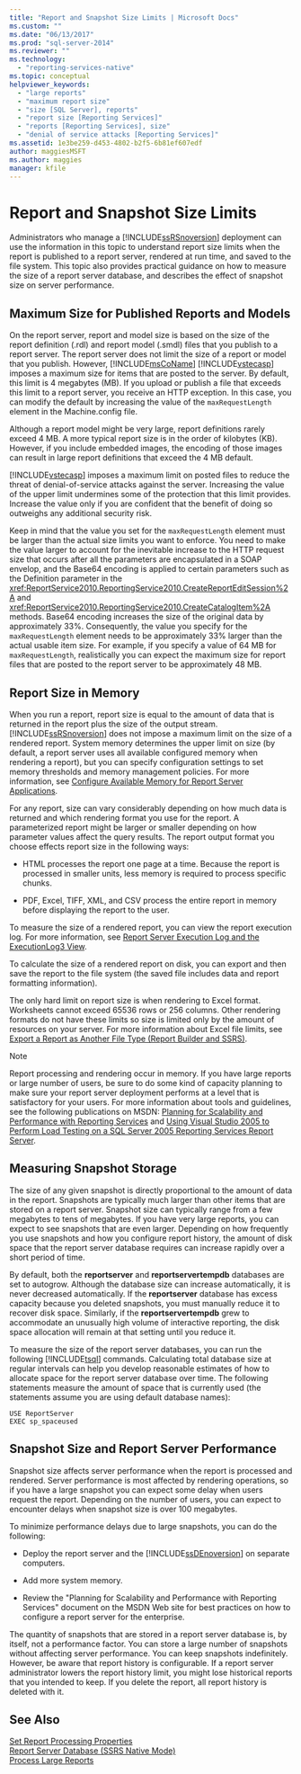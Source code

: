 ```yaml
---
title: "Report and Snapshot Size Limits | Microsoft Docs"
ms.custom: ""
ms.date: "06/13/2017"
ms.prod: "sql-server-2014"
ms.reviewer: ""
ms.technology: 
  - "reporting-services-native"
ms.topic: conceptual
helpviewer_keywords: 
  - "large reports"
  - "maximum report size"
  - "size [SQL Server], reports"
  - "report size [Reporting Services]"
  - "reports [Reporting Services], size"
  - "denial of service attacks [Reporting Services]"
ms.assetid: 1e3be259-d453-4802-b2f5-6b81ef607edf
author: maggiesMSFT
ms.author: maggies
manager: kfile
---
```

# Report and Snapshot Size Limits
  Administrators who manage a [!INCLUDE[ssRSnoversion](../../includes/ssrsnoversion-md.md)] deployment can use the information in this topic to understand report size limits when the report is published to a report server, rendered at run time, and saved to the file system. This topic also provides practical guidance on how to measure the size of a report server database, and describes the effect of snapshot size on server performance.  
  
## Maximum Size for Published Reports and Models  
 On the report server, report and model size is based on the size of the report definition (.rdl) and report model (.smdl) files that you publish to a report server. The report server does not limit the size of a report or model that you publish. However, [!INCLUDE[msCoName](../../includes/msconame-md.md)] [!INCLUDE[vstecasp](../../includes/vstecasp-md.md)] imposes a maximum size for items that are posted to the server. By default, this limit is 4 megabytes (MB). If you upload or publish a file that exceeds this limit to a report server, you receive an HTTP exception. In this case, you can modify the default by increasing the value of the `maxRequestLength` element in the Machine.config file.  
  
 Although a report model might be very large, report definitions rarely exceed 4 MB. A more typical report size is in the order of kilobytes (KB). However, if you include embedded images, the encoding of those images can result in large report definitions that exceed the 4 MB default.  
  
 [!INCLUDE[vstecasp](../../includes/vstecasp-md.md)] imposes a maximum limit on posted files to reduce the threat of denial-of-service attacks against the server. Increasing the value of the upper limit undermines some of the protection that this limit provides. Increase the value only if you are confident that the benefit of doing so outweighs any additional security risk.  
  
 Keep in mind that the value you set for the `maxRequestLength` element must be larger than the actual size limits you want to enforce. You need to make the value larger to account for the inevitable increase to the HTTP request size that occurs after all the parameters are encapsulated in a SOAP envelop, and the Base64 encoding is applied to certain parameters such as the Definition parameter in the <xref:ReportService2010.ReportingService2010.CreateReportEditSession%2A> and <xref:ReportService2010.ReportingService2010.CreateCatalogItem%2A> methods. Base64 encoding increases the size of the original data by approximately 33%. Consequently, the value you specify for the `maxRequestLength` element needs to be approximately 33% larger than the actual usable item size. For example, if you specify a value of 64 MB for `maxRequestLength`, realistically you can expect the maximum size for report files that are posted to the report server to be approximately 48 MB.  
  
## Report Size in Memory  
 When you run a report, report size is equal to the amount of data that is returned in the report plus the size of the output stream. [!INCLUDE[ssRSnoversion](../../includes/ssrsnoversion-md.md)] does not impose a maximum limit on the size of a rendered report. System memory determines the upper limit on size (by default, a report server uses all available configured memory when rendering a report), but you can specify configuration settings to set memory thresholds and memory management policies. For more information, see [Configure Available Memory for Report Server Applications](../report-server/configure-available-memory-for-report-server-applications.md).  
  
 For any report, size can vary considerably depending on how much data is returned and which rendering format you use for the report. A parameterized report might be larger or smaller depending on how parameter values affect the query results. The report output format you choose effects report size in the following ways:  
  
-   HTML processes the report one page at a time. Because the report is processed in smaller units, less memory is required to process specific chunks.  
  
-   PDF, Excel, TIFF, XML, and CSV process the entire report in memory before displaying the report to the user.  
  
 To measure the size of a rendered report, you can view the report execution log. For more information, see [Report Server Execution Log and the ExecutionLog3 View](report-server-executionlog-and-the-executionlog3-view.md).  
  
 To calculate the size of a rendered report on disk, you can export and then save the report to the file system (the saved file includes data and report formatting information).  
  
 The only hard limit on report size is when rendering to Excel format. Worksheets cannot exceed 65536 rows or 256 columns. Other rendering formats do not have these limits so size is limited only by the amount of resources on your server. For more information about Excel file limits, see [Export a Report as Another File Type &#40;Report Builder and SSRS&#41;](../export-a-report-as-another-file-type-report-builder-and-ssrs.md).  
  
> [!NOTE]  
>  Report processing and rendering occur in memory. If you have large reports or large number of users, be sure to do some kind of capacity planning to make sure your report server deployment performs at a level that is satisfactory for your users. For more information about tools and guidelines, see the following publications on MSDN: [Planning for Scalability and Performance with Reporting Services](http://spmarchitecture.com/ssrs-architecture/planning-for-scalability-and-performance-reporting-services-70744/) and [Using Visual Studio 2005 to Perform Load Testing on a SQL Server 2005 Reporting Services Report Server](https://go.microsoft.com/fwlink/?LinkID=77519).  
  
## Measuring Snapshot Storage  
 The size of any given snapshot is directly proportional to the amount of data in the report. Snapshots are typically much larger than other items that are stored on a report server. Snapshot size can typically range from a few megabytes to tens of megabytes. If you have very large reports, you can expect to see snapshots that are even larger. Depending on how frequently you use snapshots and how you configure report history, the amount of disk space that the report server database requires can increase rapidly over a short period of time.  
  
 By default, both the **reportserver** and **reportservertempdb** databases are set to autogrow. Although the database size can increase automatically, it is never decreased automatically. If the **reportserver** database has excess capacity because you deleted snapshots, you must manually reduce it to recover disk space. Similarly, if the **reportservertempdb** grew to accommodate an unusually high volume of interactive reporting, the disk space allocation will remain at that setting until you reduce it.  
  
 To measure the size of the report server databases, you can run the following [!INCLUDE[tsql](../../includes/tsql-md.md)] commands. Calculating total database size at regular intervals can help you develop reasonable estimates of how to allocate space for the report server database over time. The following statements measure the amount of space that is currently used (the statements assume you are using default database names):  
  
```  
USE ReportServer  
EXEC sp_spaceused  
```  
  
## Snapshot Size and Report Server Performance  
 Snapshot size affects server performance when the report is processed and rendered. Server performance is most affected by rendering operations, so if you have a large snapshot you can expect some delay when users request the report. Depending on the number of users, you can expect to encounter delays when snapshot size is over 100 megabytes.  
  
 To minimize performance delays due to large snapshots, you can do the following:  
  
-   Deploy the report server and the [!INCLUDE[ssDEnoversion](../../includes/ssdenoversion-md.md)] on separate computers.  
  
-   Add more system memory.  
  
-   Review the "Planning for Scalability and Performance with Reporting Services" document on the MSDN Web site for best practices on how to configure a report server for the enterprise.  
  
 The quantity of snapshots that are stored in a report server database is, by itself, not a performance factor. You can store a large number of snapshots without affecting server performance. You can keep snapshots indefinitely. However, be aware that report history is configurable. If a report server administrator lowers the report history limit, you might lose historical reports that you intended to keep. If you delete the report, all report history is deleted with it.  
  
## See Also  
 [Set Report Processing Properties](set-report-processing-properties.md)   
 [Report Server Database &#40;SSRS Native Mode&#41;](report-server-database-ssrs-native-mode.md)   
 [Process Large Reports](process-large-reports.md)  
  
  
